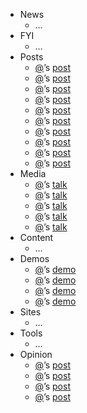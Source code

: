  - News
   - …
 - FYI
   - …
 - Posts
   - [@]()’s [post]()
   - [@]()’s [post]()
   - [@]()’s [post]()
   - [@]()’s [post]()
   - [@]()’s [post]()
   - [@]()’s [post]()
   - [@]()’s [post]()
   - [@]()’s [post]()
   - [@]()’s [post]()
   - [@]()’s [post]()
 - Media
   - [@]()’s [talk]()
   - [@]()’s [talk]()
   - [@]()’s [talk]()
   - [@]()’s [talk]()
   - [@]()’s [talk]()
 - Content
   - …
 - Demos
   - [@]()’s [demo]()
   - [@]()’s [demo]()
   - [@]()’s [demo]()
   - [@]()’s [demo]()
 - Sites
   - …
 - Tools
   - …
 - Opinion
   - [@]()’s [post]()
   - [@]()’s [post]()
   - [@]()’s [post]()
   - [@]()’s [post]()